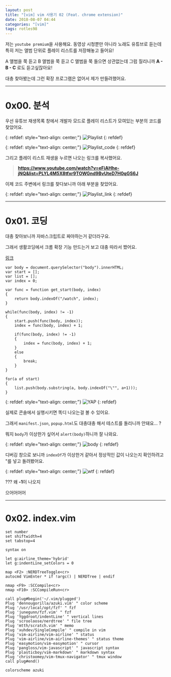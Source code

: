 ```yaml
---
layout: post
title: "[vim] vim 사용기 02 (Feat. chrome extension)"
date: 2018-08-07 04:44
categories: "[vim]"
tags: rotles98
---
```


저는 `youtube premium`을 사용해요. 동영상 시청뿐만 아니라 노래도 유튜브로 듣는데 특히 저는 앨범 단위로 플레이 리스트를 저장해놓고 들어요!

A 앨범을 쭉 듣고 B 앨범을 쭉 듣고 C 앨범을 쭉 들으면 상관없는데 그럼 질리니까 **A - B - C** 로도 듣고싶잖아요!

대충 찾아봤는데 그런 확장 프로그램은 없어서 제가 만들려했어요.

- - -
# 0x00. 분석

우선 유튜브 재생목록 창에서 개발자 모드로 플레이 리스트가 모여있는 부분의 코드를 찾았어요.

{: refdef: style="text-align: center;"}
![Playlist](/img/vim/02/01.png)
{: refdef}

{: refdef: style="text-align: center;"}
![Playlist_code](/img/vim/02/02.png)
{: refdef}

그리고 플레이 리스트 재생을 누르면 나오는 링크를 복사했어요.

> **https://www.youtube.com/watch?v=eFiAHhe-jNQ&list=PLYL4M5X8tfxr9TOWGnd9BvUteD7H0qGS6J**

이제 코드 주변에서 링크를 찾다보니까 아래 부분을 찾았어요.

{: refdef: style="text-align: center;"}
![Playlist_link](/img/vim/02/03.png)
{: refdef}

- - -
# 0x01. 코딩

대충 찾아보니까 자바스크립트로 짜야하는거 같더라구요.

그래서 생활코딩에서 크롬 확장 기능 만드는거 보고 대충 따라서 짰어요.

[링크](https://opentutorials.org/course/2897/14051)

```
var body = document.querySelector("body").innerHTML;
var start = [];
var list = [];
var index = 0;

var func = function get_start(body, index)
{
	return body.indexOf("/watch", index);
}

while(func(body, index) != -1)
{
	start.push(func(body, index));
	index = func(body, index) + 1;

	if(func(body, index) != -1)
	{
		index = func(body, index) + 1;
	}
	else
	{
		break;
	}
}

for(a of start)
{
	list.push(body.substring(a, body.indexOf("\"", a+1)));
}
```

{: refdef: style="text-align: center;"}
![YAP](/img/vim/02/04.png)
{: refdef}

실제로 콘솔에서 실행시키면 똑디 나오는걸 볼 수 있어요.

그래서 `manifest.json`, `popup.html`도 대충대충 해서 테스트를 돌리니까 안돼요... ?

뭐지 `body`가 이상한가 싶어서 `alert(body)`하니까 잘 나와요.

{: refdef: style="text-align: center;"}
![body](/img/vim/02/05.png)
{: refdef}

디버깅 창으로 보니까 `indexOf`가 이상한거 같아서 정상적인 값이 나오는지 확인하려고 \"를 넣고 돌려봤어요.

{: refdef: style="text-align: center;"}
![wtf](/img/vim/02/06.png)
{: refdef}

??? 왜 **-1**이 나오지

으어어어어

- - -
# 0x02. index.vim

```
set number
set shiftwidth=4
set tabstop=4

syntax on

let g:airline_theme='hybrid'
let g:indentLine_setColors = 0

map <F2> :NERDTreeToggle<cr>
autocmd VimEnter * if !argc() | NERDTree | endif

nmap <F9> :SCCompile<cr>
nmap <F10> :SCCompileRun<cr>

call plug#begin('~/.vim/plugged')
Plug 'dennougorilla/azuki.vim' " color scheme
Plug '/usr/local/opt/fzf' " fzf
Plug 'junegunn/fzf.vim' " fzf
Plug 'Yggdroot/indentLine' " vertical lines
Plug 'scrooloose/nerdtree' " file tree
Plug 'mtth/scratch.vim' " memo
Plug 'xuhdev/SingleCompile' " compile in vim
Plug 'vim-airline/vim-airline' " status
Plug 'vim-airline/vim-airline-themes' " status theme
Plug 'easymotion/vim-easymotion' " cursor
Plug 'pangloss/vim-javascript' " javascript syntax
Plug 'plasticboy/vim-markdown' " markdown syntax
Plug 'christoomey/vim-tmux-navigator' " tmux window
call plug#end()

colorscheme azuki
```
